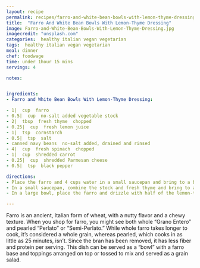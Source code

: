 ```yaml
---
layout: recipe
permalink: recipes/farro-and-white-bean-bowls-with-lemon-thyme-dressing
title:  "Farro And White Bean Bowls With Lemon-Thyme Dressing"
image: Farro-and-White-Bean-Bowls-With-Lemon-Thyme-Dressing.jpg
imagecredit: "unsplash.com"
categories:  healthy italian vegan vegetarian
tags:  healthy italian vegan vegetarian
meal: dinner
chef: foodwage
time: under 1hour 15 mins
servings: 4

notes:


ingredients:
- Farro and White Bean Bowls With Lemon-Thyme Dressing:

- 1|  cup  farro
- 0.5|  cup  no-salt added vegetable stock
- 2|  tbsp  fresh thyme  chopped
- 0.25|  cup  fresh lemon juice
- 1|  tsp  cornstarch
- 0.5|  tsp  salt
- canned navy beans  no-salt added, drained and rinsed
- 4|  cup  fresh spinach  chopped
- 1|  cup  shredded carrot
- 0.25|  cup  shredded Parmesan cheese
- 0.5|  tsp  black pepper

directions:
- Place the farro and 4 cups water in a small saucepan and bring to a boil. Reduce the heat to low, cover and simmer until your grain is tender. Whole farro will cook in 45–60 minutes. Drain and let cool.
- In a small saucepan, combine the stock and fresh thyme and bring to a boil over medium-high heat. Reduce the heat and simmer gently for 5 minutes. In a cup, whisk the lemon juice, cornstarch and salt. After simmering the thyme, whisk in the lemon juice mixture and stir until thickened and clear. Remove from heat and let cool completely.
- In a large bowl, place the farro and drizzle with half of the lemon-thyme mixture. Toss to coat, and portion into four bowls. Arrange the remaining beans, spinach, carrot and Parmesan on the bowls, and drizzle with the remaining lemon-thyme dressing. Sprinkle with cracked pepper and serve.

---
```


Farro is an ancient, Italian form of wheat, with a nutty flavor and a chewy texture. When you shop for farro, you might see both whole “Grano Entero” and pearled “Perlato” or “Semi-Perlato.” While whole farro takes longer to cook, it’s considered a whole grain, whereas pearled, which cooks in as little as 25 minutes, isn’t. Since the bran has been removed, it has less fiber and protein per serving. This dish can be served as a “bowl” with a farro base and toppings arranged on top or tossed to mix and served as a grain salad.